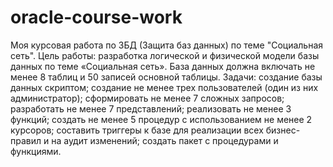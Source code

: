 # oracle-course-work
Моя курсовая работа по ЗБД (Защита баз данных) по теме "Социальная сеть". 
Цель работы: разработка логической и физической модели базы данных по теме «Социальная сеть». База данных должна включать не менее 8 таблиц и 50 записей основной таблицы.
Задачи: создание базы данных скриптом; создание не менее трех пользователей (один из них администратор); сформировать не менее 7 сложных запросов; разработать не менее 7 представлений; реализовать не менее 3 функций; создать не менее 5 процедур с использованием не менее 2 курсоров; составить триггеры к базе для реализации всех бизнес-правил и на аудит изменений; создать пакет с процедурами и функциями.
